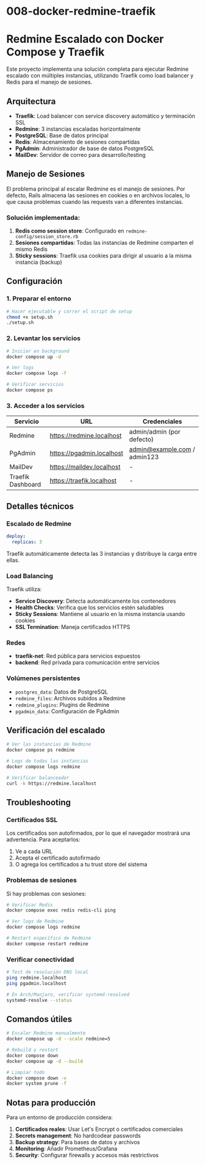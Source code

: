 # 008-docker-redmine-traefik
# Redmine Escalado con Docker Compose y Traefik

Este proyecto implementa una solución completa para ejecutar Redmine escalado con múltiples instancias, utilizando Traefik como load balancer y Redis para el manejo de sesiones.

## Arquitectura

- **Traefik**: Load balancer con service discovery automático y terminación SSL
- **Redmine**: 3 instancias escaladas horizontalmente
- **PostgreSQL**: Base de datos principal
- **Redis**: Almacenamiento de sesiones compartidas
- **PgAdmin**: Administrador de base de datos PostgreSQL
- **MailDev**: Servidor de correo para desarrollo/testing

## Manejo de Sesiones

El problema principal al escalar Redmine es el manejo de sesiones. Por defecto, Rails almacena las sesiones en cookies o en archivos locales, lo que causa problemas cuando las requests van a diferentes instancias.

### Solución implementada:

1. **Redis como session store**: Configurado en `redmine-config/session_store.rb`
2. **Sesiones compartidas**: Todas las instancias de Redmine comparten el mismo Redis
3. **Sticky sessions**: Traefik usa cookies para dirigir al usuario a la misma instancia (backup)

## Configuración

### 1. Preparar el entorno

```bash
# Hacer ejecutable y correr el script de setup
chmod +x setup.sh
./setup.sh
```

### 2. Levantar los servicios

```bash
# Iniciar en background
docker compose up -d

# Ver logs
docker compose logs -f

# Verificar servicios
docker compose ps
```

### 3. Acceder a los servicios

| Servicio | URL | Credenciales |
|----------|-----|--------------|
| Redmine | https://redmine.localhost | admin/admin (por defecto) |
| PgAdmin | https://pgadmin.localhost | admin@example.com / admin123 |
| MailDev | https://maildev.localhost | - |
| Traefik Dashboard | https://traefik.localhost | - |

## Detalles técnicos

### Escalado de Redmine

```yaml
deploy:
  replicas: 3
```

Traefik automáticamente detecta las 3 instancias y distribuye la carga entre ellas.

### Load Balancing

Traefik utiliza:
- **Service Discovery**: Detecta automáticamente los contenedores
- **Health Checks**: Verifica que los servicios estén saludables
- **Sticky Sessions**: Mantiene al usuario en la misma instancia usando cookies
- **SSL Termination**: Maneja certificados HTTPS

### Redes

- **traefik-net**: Red pública para servicios expuestos
- **backend**: Red privada para comunicación entre servicios

### Volúmenes persistentes

- `postgres_data`: Datos de PostgreSQL
- `redmine_files`: Archivos subidos a Redmine
- `redmine_plugins`: Plugins de Redmine
- `pgadmin_data`: Configuración de PgAdmin

## Verificación del escalado

```bash
# Ver las instancias de Redmine
docker compose ps redmine

# Logs de todas las instancias
docker compose logs redmine

# Verificar balanceador
curl -k https://redmine.localhost
```

## Troubleshooting

### Certificados SSL

Los certificados son autofirmados, por lo que el navegador mostrará una advertencia. Para aceptarlos:

1. Ve a cada URL
2. Acepta el certificado autofirmado
3. O agrega los certificados a tu trust store del sistema

### Problemas de sesiones

Si hay problemas con sesiones:

```bash
# Verificar Redis
docker compose exec redis redis-cli ping

# Ver logs de Redmine
docker compose logs redmine

# Restart específico de Redmine
docker compose restart redmine
```

### Verificar conectividad

```bash
# Test de resolución DNS local
ping redmine.localhost
ping pgadmin.localhost

# En Arch/Manjaro, verificar systemd-resolved
systemd-resolve --status
```

## Comandos útiles

```bash
# Escalar Redmine manualmente
docker compose up -d --scale redmine=5

# Rebuild y restart
docker compose down
docker compose up -d --build

# Limpiar todo
docker compose down -v
docker system prune -f
```

## Notas para producción

Para un entorno de producción considera:

1. **Certificados reales**: Usar Let's Encrypt o certificados comerciales
2. **Secrets management**: No hardcodear passwords
3. **Backup strategy**: Para bases de datos y archivos
4. **Monitoring**: Añadir Prometheus/Grafana
5. **Security**: Configurar firewalls y accesos más restrictivos